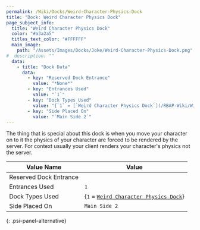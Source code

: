 ```yaml
---
permalink: /Wiki/Docks/Weird-Character-Physics-Dock
title: "Dock: Weird Character Physics Dock"
page_subject_info:
  title: "Weird Character Physics Dock"
  color: "#a3a2a5"
  titles_text_color: "#FFFFFF"
  main_image:
    path: "/Assets/Images/Docks/Joke/Weird-Character-Physics-Dock.png"
#  description: ""
  data:
    - title: "Dock Data"
      data:
        - key: "Reserved Dock Entrance"
          value: "*None*"
        - key: "Entrances Used"
          value: "`1`"
        - key: "Dock Types Used"
          value: "{`1` = [`Weird Character Physics Dock`](/RBAP-Wiki/Wiki/Dock-Types/Weird-Character-Physics-Dock)}"
        - key: "Side Placed On"
          value: "`Main Side 2`"
---
```


The thing that is special about this dock is when you move your character on to it the physics of your character are forced to be rendered by the server. For context usually your client renders your character's physics not the server.

| Value Name             | Value |
|-|-|
| Reserved Dock Entrance |  |
| Entrances Used         | `1` |
| Dock Types Used        | {`1` = [`Weird Character Physics Dock`](/RBAP-Wiki/Wiki/Dock-Types/Weird-Character-Physics-Dock)} |
| Side Placed On         | `Main Side 2` |
{: .psi-panel-alternative}

<img class="dock-image" src="/RBAP-Wiki/Assets/Images/Docks/Joke/Weird-Character-Physics-Dock.png" alt="">